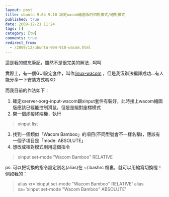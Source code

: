 ```yaml
---
layout: post
title: ubuntu 9.04 9.10 設定wacom繪圖版的相對模式/絕對模式
published: true
date: 2009-12-21 11:24
tags: []
category: [tw]
comments: true
redirect_from:
  - /2009/12/ubuntu-904-910-wacom.html
---
```



這是我的備忘筆記，雖然不是很完美的解法...呵呵

實際上，有一個GUI設定套件，叫作[linux-wacom][1] ，但是我沒辦法編譯成功...有人能分享一下安裝方式嗎XD

而我目前的作法如下：
1. 確定xserver-xorg-input-wacom跟xinput套件有裝好，此時接上wacom繪圖版應該已經能控制滑鼠，但是是絕對座標模式
2. 開一個虛擬終端機，執行

> xinput list

3. 找到一個類似「Wacom Bamboo」的項目(不同型號會不一樣名稱)，應該有一個子項目是「mode: ABSOLUTE」
4. 想改成相對模式則用這個指令

>

> xinput set-mode "Wacom Bamboo" RELATIVE

>


ps: 可以把切換的指令設定別名(alias)在 ~/.bashrc 檔裏，就可以用縮寫切換喔！
例如我的：

> alias xr='xinput set-mode "Wacom Bamboo" RELATIVE'
> alias xa='xinput set-mode "Wacom Bamboo" ABSOLUTE'



[1]: http://linuxwacom.sourceforge.net/
